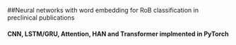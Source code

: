 ##Neural networks with word embedding for RoB classification in preclinical publications
#### CNN, LSTM/GRU, Attention, HAN and Transformer implmented in PyTorch